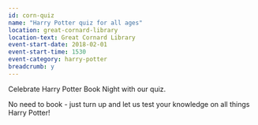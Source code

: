 ```yaml
---
id: corn-quiz
name: "Harry Potter quiz for all ages"
location: great-cornard-library
location-text: Great Cornard Library
event-start-date: 2018-02-01
event-start-time: 1530
event-category: harry-potter
breadcrumb: y
---
```


Celebrate Harry Potter Book Night with our quiz.

No need to book - just turn up and let us test your knowledge on all things Harry Potter!
